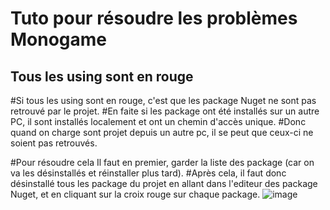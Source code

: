 <h1>Tuto pour résoudre les problèmes Monogame</h1>

<h2>Tous les using sont en rouge</h2>
#Si tous les using sont en rouge, c'est que les package Nuget ne sont pas retrouvé par le projet.
#En faite si les package ont été installés sur un autre PC, il sont installés localement et ont un chemin d'accès unique.
#Donc quand on charge sont projet depuis un autre pc, il se peut que ceux-ci ne soient pas retrouvés.

#Pour résoudre cela Il faut en premier, garder la liste des package (car on va les désinstallés et réinstaller plus tard).
#Après cela, il faut donc désinstallé tous les package du projet en allant dans l'editeur des package Nuget, et en cliquant sur la croix rouge sur chaque package.
![image](https://user-images.githubusercontent.com/90217410/211166899-2a0965bd-36fa-4fac-bd72-64f02296a4e5.png)
